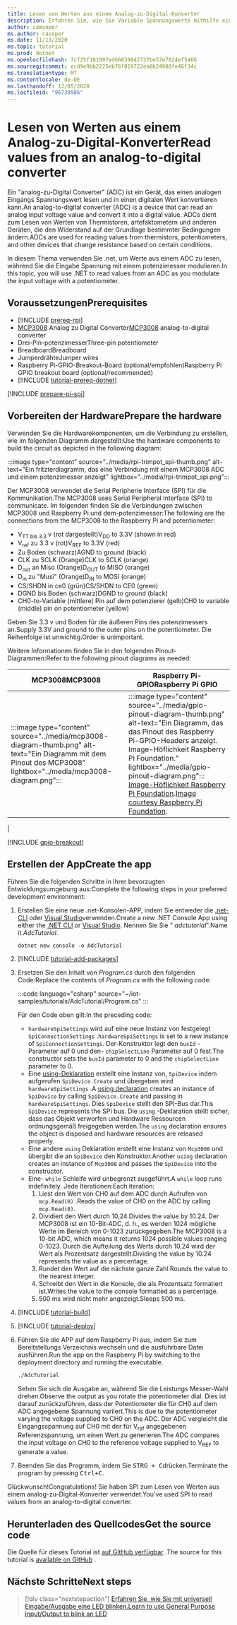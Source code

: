 ```yaml
---
title: Lesen von Werten aus einem Analog-zu-Digital-Konverter
description: Erfahren Sie, wie Sie Variable Spannungswerte mithilfe eines Analog-zu-Digital Konverters lesen.
author: camsoper
ms.author: casoper
ms.date: 11/13/2020
ms.topic: tutorial
ms.prod: dotnet
ms.openlocfilehash: 7cf25f181997ed66639842727be57e7824ef5466
ms.sourcegitcommit: ecd9e9bb2225eb76f819722ea8b24988fe46f34c
ms.translationtype: MT
ms.contentlocale: de-DE
ms.lasthandoff: 12/05/2020
ms.locfileid: "96739986"
---
```

<!--markdownlint-disable DOCSMD011 -->
# <a name="read-values-from-an-analog-to-digital-converter"></a><span data-ttu-id="7724b-103">Lesen von Werten aus einem Analog-zu-Digital-Konverter</span><span class="sxs-lookup"><span data-stu-id="7724b-103">Read values from an analog-to-digital converter</span></span>

<span data-ttu-id="7724b-104">Ein "analog-zu-Digital Converter" (ADC) ist ein Gerät, das einen analogen Eingangs Spannungswert lesen und in einen digitalen Wert konvertieren kann.</span><span class="sxs-lookup"><span data-stu-id="7724b-104">An analog-to-digital converter (ADC) is a device that can read an analog input voltage value and convert it into a digital value.</span></span> <span data-ttu-id="7724b-105">ADCs dient zum Lesen von Werten von Thermistoren, artefaktometern und anderen Geräten, die den Widerstand auf der Grundlage bestimmter Bedingungen ändern.</span><span class="sxs-lookup"><span data-stu-id="7724b-105">ADCs are used for reading values from thermistors, potentiometers, and other devices that change resistance based on certain conditions.</span></span>

<span data-ttu-id="7724b-106">In diesem Thema verwenden Sie .net, um Werte aus einem ADC zu lesen, während Sie die Eingabe Spannung mit einem potenzimesser modulieren.</span><span class="sxs-lookup"><span data-stu-id="7724b-106">In this topic, you will use .NET to read values from an ADC as you modulate the input voltage with a potentiometer.</span></span>

## <a name="prerequisites"></a><span data-ttu-id="7724b-107">Voraussetzungen</span><span class="sxs-lookup"><span data-stu-id="7724b-107">Prerequisites</span></span>

- [!INCLUDE [prereq-rpi](../includes/prereq-rpi.md)]
- <span data-ttu-id="7724b-108">[MCP3008](https://www.microchip.com/wwwproducts/MCP3008) <span class="docon docon-navigate-external x-hidden-focus"></span> Analog zu Digital Converter</span><span class="sxs-lookup"><span data-stu-id="7724b-108">[MCP3008](https://www.microchip.com/wwwproducts/MCP3008) <span class="docon docon-navigate-external x-hidden-focus"></span> analog-to-digital converter</span></span>
- <span data-ttu-id="7724b-109">Drei-Pin-potenzimesser</span><span class="sxs-lookup"><span data-stu-id="7724b-109">Three-pin potentiometer</span></span>
- <span data-ttu-id="7724b-110">Breadboard</span><span class="sxs-lookup"><span data-stu-id="7724b-110">Breadboard</span></span>
- <span data-ttu-id="7724b-111">Jumperdrähte</span><span class="sxs-lookup"><span data-stu-id="7724b-111">Jumper wires</span></span>
- <span data-ttu-id="7724b-112">Raspberry Pi-GPIO-Breakout-Board (optional/empfohlen)</span><span class="sxs-lookup"><span data-stu-id="7724b-112">Raspberry Pi GPIO breakout board (optional/recommended)</span></span>
- [!INCLUDE [tutorial-prereq-dotnet](../includes/tutorial-prereq-dotnet.md)]

[!INCLUDE [prepare-pi-spi](../includes/prepare-pi-spi.md)]

## <a name="prepare-the-hardware"></a><span data-ttu-id="7724b-113">Vorbereiten der Hardware</span><span class="sxs-lookup"><span data-stu-id="7724b-113">Prepare the hardware</span></span>

<span data-ttu-id="7724b-114">Verwenden Sie die Hardwarekomponenten, um die Verbindung zu erstellen, wie im folgenden Diagramm dargestellt:</span><span class="sxs-lookup"><span data-stu-id="7724b-114">Use the hardware components to build the circuit as depicted in the following diagram:</span></span>

:::image type="content" source="../media/rpi-trimpot_spi-thumb.png" alt-text="Ein fritzterdiagramm, das eine Verbindung mit einem MCP3008 ADC und einem potenzimesser anzeigt" lightbox="../media/rpi-trimpot_spi.png":::

<span data-ttu-id="7724b-116">Der MCP3008 verwendet die Serial Peripherie Interface (SPI) für die Kommunikation.</span><span class="sxs-lookup"><span data-stu-id="7724b-116">The MCP3008 uses Serial Peripheral Interface (SPI) to communicate.</span></span> <span data-ttu-id="7724b-117">Im folgenden finden Sie die Verbindungen zwischen MCP3008 und Raspberry Pi und dem-potenzimesser:</span><span class="sxs-lookup"><span data-stu-id="7724b-117">The following are the connections from the MCP3008 to the Raspberry Pi and potentiometer:</span></span>

- <span data-ttu-id="7724b-118">V<sub>TT bis 3.3</sub> v (rot dargestellt)</span><span class="sxs-lookup"><span data-stu-id="7724b-118">V<sub>DD</sub> to 3.3V (shown in red)</span></span>
- <span data-ttu-id="7724b-119">V<sub>ref</sub> zu 3.3 v (rot)</span><span class="sxs-lookup"><span data-stu-id="7724b-119">V<sub>REF</sub> to 3.3V (red)</span></span>
- <span data-ttu-id="7724b-120">Zu Boden (schwarz)</span><span class="sxs-lookup"><span data-stu-id="7724b-120">AGND to ground (black)</span></span>
- <span data-ttu-id="7724b-121">CLK zu SCLK (Orange)</span><span class="sxs-lookup"><span data-stu-id="7724b-121">CLK to SCLK (orange)</span></span>
- <span data-ttu-id="7724b-122">D<sub>out</sub> an Miso (Orange)</span><span class="sxs-lookup"><span data-stu-id="7724b-122">D<sub>OUT</sub> to MISO (orange)</span></span>
- <span data-ttu-id="7724b-123">D<sub>in</sub> zu "Musi" (Orange)</span><span class="sxs-lookup"><span data-stu-id="7724b-123">D<sub>IN</sub> to MOSI (orange)</span></span>
- <span data-ttu-id="7724b-124">CS/SHDN in ce0 (grün)</span><span class="sxs-lookup"><span data-stu-id="7724b-124">CS/SHDN to CE0 (green)</span></span>
- <span data-ttu-id="7724b-125">DGND bis Boden (schwarz)</span><span class="sxs-lookup"><span data-stu-id="7724b-125">DGND to ground (black)</span></span>
- <span data-ttu-id="7724b-126">CH0-to-Variable (mittlere) Pin auf dem potenzierer (gelb)</span><span class="sxs-lookup"><span data-stu-id="7724b-126">CH0 to variable (middle) pin on potentiometer (yellow)</span></span>

<span data-ttu-id="7724b-127">Geben Sie 3.3 v und Boden für die äußeren Pins des potenzimessers an.</span><span class="sxs-lookup"><span data-stu-id="7724b-127">Supply 3.3V and ground to the outer pins on the potentiometer.</span></span> <span data-ttu-id="7724b-128">Die Reihenfolge ist unwichtig.</span><span class="sxs-lookup"><span data-stu-id="7724b-128">Order is unimportant.</span></span>

<span data-ttu-id="7724b-129">Weitere Informationen finden Sie in den folgenden Pinout-Diagrammen:</span><span class="sxs-lookup"><span data-stu-id="7724b-129">Refer to the following pinout diagrams as needed:</span></span>

| <span data-ttu-id="7724b-130">MCP3008</span><span class="sxs-lookup"><span data-stu-id="7724b-130">MCP3008</span></span>  | <span data-ttu-id="7724b-131">Raspberry Pi-GPIO</span><span class="sxs-lookup"><span data-stu-id="7724b-131">Raspberry Pi GPIO</span></span> |
|----------|-------------------|
| :::image type="content" source="../media/mcp3008-diagram-thumb.png" alt-text="Ein Diagramm mit dem Pinout des MCP3008" lightbox="../media/mcp3008-diagram.png"::: | :::image type="content" source="../media/gpio-pinout-diagram-thumb.png" alt-text="Ein Diagramm, das das Pinout des Raspberry Pi-GPIO-Headers anzeigt. Image-Höflichkeit Raspberry Pi Foundation." lightbox="../media/gpio-pinout-diagram.png":::<br /><span data-ttu-id="7724b-134">[Image-Höflichkeit Raspberry Pi Foundation](https://www.raspberrypi.org/documentation/usage/gpio/).</span><span class="sxs-lookup"><span data-stu-id="7724b-134">[Image courtesy Raspberry Pi Foundation](https://www.raspberrypi.org/documentation/usage/gpio/).</span></span>
 |

[!INCLUDE [gpio-breakout](../includes/gpio-breakout.md)]

## <a name="create-the-app"></a><span data-ttu-id="7724b-135">Erstellen der App</span><span class="sxs-lookup"><span data-stu-id="7724b-135">Create the app</span></span>

<span data-ttu-id="7724b-136">Führen Sie die folgenden Schritte in Ihrer bevorzugten Entwicklungsumgebung aus:</span><span class="sxs-lookup"><span data-stu-id="7724b-136">Complete the following steps in your preferred development environment:</span></span>

1. <span data-ttu-id="7724b-137">Erstellen Sie eine neue .net-Konsolen-APP, indem Sie entweder die [.net-CLI](../../core/tools/dotnet-new.md) oder [Visual Studio](../../core/tutorials/with-visual-studio.md)verwenden.</span><span class="sxs-lookup"><span data-stu-id="7724b-137">Create a new .NET Console App using either the [.NET CLI](../../core/tools/dotnet-new.md) or [Visual Studio](../../core/tutorials/with-visual-studio.md).</span></span> <span data-ttu-id="7724b-138">Nennen Sie Sie " *adctutorial*".</span><span class="sxs-lookup"><span data-stu-id="7724b-138">Name it *AdcTutorial*.</span></span>

    ```dotnetcli
    dotnet new console -o AdcTutorial
    ```

1. [!INCLUDE [tutorial-add-packages](../includes/tutorial-add-packages.md)]
1. <span data-ttu-id="7724b-139">Ersetzen Sie den Inhalt von *Program.cs* durch den folgenden Code:</span><span class="sxs-lookup"><span data-stu-id="7724b-139">Replace the contents of *Program.cs* with the following code:</span></span>

    :::code language="csharp" source="~/iot-samples/tutorials/AdcTutorial/Program.cs" :::

    <span data-ttu-id="7724b-140">Für den Code oben gilt:</span><span class="sxs-lookup"><span data-stu-id="7724b-140">In the preceding code:</span></span>

    - <span data-ttu-id="7724b-141">`hardwareSpiSettings` wird auf eine neue Instanz von festgelegt `SpiConnectionSettings` .</span><span class="sxs-lookup"><span data-stu-id="7724b-141">`hardwareSpiSettings` is set to a new instance of `SpiConnectionSettings`.</span></span> <span data-ttu-id="7724b-142">Der-Konstruktor legt den `busId` -Parameter auf 0 und den- `chipSelectLine` Parameter auf 0 fest.</span><span class="sxs-lookup"><span data-stu-id="7724b-142">The constructor sets the `busId` parameter to 0 and the `chipSelectLine` parameter to 0.</span></span>
    - <span data-ttu-id="7724b-143">Eine [using-Deklaration](../../csharp/whats-new/csharp-8.md#using-declarations) erstellt eine Instanz von, `SpiDevice` indem aufgerufen `SpiDevice.Create` und übergeben wird `hardwareSpiSettings` .</span><span class="sxs-lookup"><span data-stu-id="7724b-143">A [using declaration](../../csharp/whats-new/csharp-8.md#using-declarations) creates an instance of `SpiDevice` by calling `SpiDevice.Create` and passing in `hardwareSpiSettings`.</span></span> <span data-ttu-id="7724b-144">Dies `SpiDevice` stellt den SPI-Bus dar.</span><span class="sxs-lookup"><span data-stu-id="7724b-144">This `SpiDevice` represents the SPI bus.</span></span> <span data-ttu-id="7724b-145">Die `using` -Deklaration stellt sicher, dass das Objekt verworfen und Hardware Ressourcen ordnungsgemäß freigegeben werden.</span><span class="sxs-lookup"><span data-stu-id="7724b-145">The `using` declaration ensures the object is disposed and hardware resources are released properly.</span></span>
    - <span data-ttu-id="7724b-146">Eine andere `using` Deklaration erstellt eine Instanz von `Mcp3008` und übergibt die an `SpiDevice` den Konstruktor.</span><span class="sxs-lookup"><span data-stu-id="7724b-146">Another `using` declaration creates an instance of `Mcp3008` and passes the `SpiDevice` into the constructor.</span></span>
    - <span data-ttu-id="7724b-147">Eine- `while` Schleife wird unbegrenzt ausgeführt.</span><span class="sxs-lookup"><span data-stu-id="7724b-147">A `while` loop runs indefinitely.</span></span> <span data-ttu-id="7724b-148">Jede Iterationen:</span><span class="sxs-lookup"><span data-stu-id="7724b-148">Each iteration:</span></span>
        1. <span data-ttu-id="7724b-149">Liest den Wert von CH0 auf dem ADC durch Aufrufen von `mcp.Read(0)` .</span><span class="sxs-lookup"><span data-stu-id="7724b-149">Reads the value of CH0 on the ADC by calling `mcp.Read(0)`.</span></span>
        1. <span data-ttu-id="7724b-150">Dividiert den Wert durch 10,24.</span><span class="sxs-lookup"><span data-stu-id="7724b-150">Divides the value by 10.24.</span></span> <span data-ttu-id="7724b-151">Der MCP3008 ist ein 10-Bit-ADC, d. h., es werden 1024 mögliche Werte im Bereich von 0-1023 zurückgegeben.</span><span class="sxs-lookup"><span data-stu-id="7724b-151">The MCP3008 is a 10-bit ADC, which means it returns 1024 possible values ranging 0-1023.</span></span> <span data-ttu-id="7724b-152">Durch die Aufteilung des Werts durch 10,24 wird der Wert als Prozentsatz dargestellt.</span><span class="sxs-lookup"><span data-stu-id="7724b-152">Dividing the value by 10.24 represents the value as a percentage.</span></span>
        1. <span data-ttu-id="7724b-153">Rundet den Wert auf die nächste ganze Zahl.</span><span class="sxs-lookup"><span data-stu-id="7724b-153">Rounds the value to the nearest integer.</span></span>
        1. <span data-ttu-id="7724b-154">Schreibt den Wert in die Konsole, die als Prozentsatz formatiert ist.</span><span class="sxs-lookup"><span data-stu-id="7724b-154">Writes the value to the console formatted as a percentage.</span></span>
        1. <span data-ttu-id="7724b-155">500 ms wird nicht mehr angezeigt.</span><span class="sxs-lookup"><span data-stu-id="7724b-155">Sleeps 500 ms.</span></span>

1. [!INCLUDE [tutorial-build](../includes/tutorial-build.md)]
1. [!INCLUDE [tutorial-deploy](../includes/tutorial-deploy.md)]
1. <span data-ttu-id="7724b-156">Führen Sie die APP auf dem Raspberry Pi aus, indem Sie zum Bereitstellungs Verzeichnis wechseln und die ausführbare Datei ausführen.</span><span class="sxs-lookup"><span data-stu-id="7724b-156">Run the app on the Raspberry Pi by switching to the deployment directory and running the executable.</span></span>

    ```bash
    ./AdcTutorial
    ```

    <span data-ttu-id="7724b-157">Sehen Sie sich die Ausgabe an, während Sie die Leistungs Messer-Wahl drehen.</span><span class="sxs-lookup"><span data-stu-id="7724b-157">Observe the output as you rotate the potentiometer dial.</span></span> <span data-ttu-id="7724b-158">Dies ist darauf zurückzuführen, dass der Potentiometer die für CH0 auf dem ADC angegebene Spannung variiert.</span><span class="sxs-lookup"><span data-stu-id="7724b-158">This is due to the potentiometer varying the voltage supplied to CH0 on the ADC.</span></span> <span data-ttu-id="7724b-159">Der ADC vergleicht die Eingangsspannung auf CH0 mit der für V<sub>ref</sub> angegebenen Referenzspannung, um einen Wert zu generieren.</span><span class="sxs-lookup"><span data-stu-id="7724b-159">The ADC compares the input voltage on CH0 to the reference voltage supplied to V<sub>REF</sub> to generate a value.</span></span>

1. <span data-ttu-id="7724b-160">Beenden Sie das Programm, indem Sie <kbd>STRG + C</kbd>drücken.</span><span class="sxs-lookup"><span data-stu-id="7724b-160">Terminate the program by pressing <kbd>Ctrl+C</kbd>.</span></span>

<span data-ttu-id="7724b-161">Glückwunsch!</span><span class="sxs-lookup"><span data-stu-id="7724b-161">Congratulations!</span></span> <span data-ttu-id="7724b-162">Sie haben SPI zum Lesen von Werten aus einem analog-zu-Digital-Konverter verwendet.</span><span class="sxs-lookup"><span data-stu-id="7724b-162">You've used SPI to read values from an analog-to-digital converter.</span></span>

## <a name="get-the-source-code"></a><span data-ttu-id="7724b-163">Herunterladen des Quellcodes</span><span class="sxs-lookup"><span data-stu-id="7724b-163">Get the source code</span></span>

<span data-ttu-id="7724b-164">Die Quelle für dieses Tutorial ist [auf GitHub verfügbar](https://github.com/MicrosoftDocs/dotnet-iot-assets/tree/master/tutorials/AdcTutorial) <span class="docon docon-navigate-external x-hidden-focus"></span> .</span><span class="sxs-lookup"><span data-stu-id="7724b-164">The source for this tutorial is [available on GitHub](https://github.com/MicrosoftDocs/dotnet-iot-assets/tree/master/tutorials/AdcTutorial) <span class="docon docon-navigate-external x-hidden-focus"></span>.</span></span>

## <a name="next-steps"></a><span data-ttu-id="7724b-165">Nächste Schritte</span><span class="sxs-lookup"><span data-stu-id="7724b-165">Next steps</span></span>

> [!div class="nextstepaction"]
> [<span data-ttu-id="7724b-166">Erfahren Sie, wie Sie mit universell Eingabe/Ausgabe eine LED blinken.</span><span class="sxs-lookup"><span data-stu-id="7724b-166">Learn to use General Purpose Input/Output to blink an LED</span></span>](../tutorials/blink-led.md)
